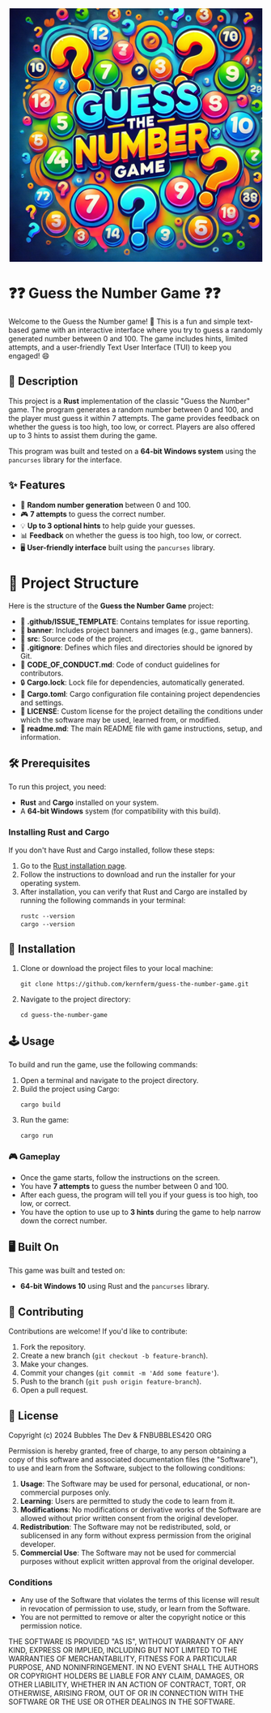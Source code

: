<div align="center">
  <img src="https://github.com/KernFerm/rust-guessing-game/blob/main/banner/Guess_The_Number_Game-logo.png" alt="Guess The Number Game" width="500"/>
</div>

# ❓❓ Guess the Number Game ❓❓ 

Welcome to the Guess the Number game! 🎉 This is a fun and simple text-based game with an interactive interface where you try to guess a randomly generated number between 0 and 100. The game includes hints, limited attempts, and a user-friendly Text User Interface (TUI) to keep you engaged! 😄

## 📜 Description

This project is a **Rust** implementation of the classic "Guess the Number" game. The program generates a random number between 0 and 100, and the player must guess it within 7 attempts. The game provides feedback on whether the guess is too high, too low, or correct. Players are also offered up to 3 hints to assist them during the game.

This program was built and tested on a **64-bit Windows system** using the `pancurses` library for the interface.

## ✨ Features

- 🎲 **Random number generation** between 0 and 100.
- 🎮 **7 attempts** to guess the correct number.
- 💡 **Up to 3 optional hints** to help guide your guesses.
- 📊 **Feedback** on whether the guess is too high, too low, or correct.
- 🖥️ **User-friendly interface** built using the `pancurses` library.

# 📁 Project Structure

Here is the structure of the **Guess the Number Game** project:

- 📂 **.github/ISSUE_TEMPLATE**: Contains templates for issue reporting.
- 📂 **banner**: Includes project banners and images (e.g., game banners).
- 📂 **src**: Source code of the project.
- 📄 **.gitignore**: Defines which files and directories should be ignored by Git.
- 📜 **CODE_OF_CONDUCT.md**: Code of conduct guidelines for contributors.
- 🔒 **Cargo.lock**: Lock file for dependencies, automatically generated.
- 📄 **Cargo.toml**: Cargo configuration file containing project dependencies and settings.
- 📄 **LICENSE**: Custom license for the project detailing the conditions under which the software may be used, learned from, or modified.
- 📄 **readme.md**: The main README file with game instructions, setup, and information.

## 🛠️ Prerequisites

To run this project, you need:
- **Rust** and **Cargo** installed on your system.
- A **64-bit Windows** system (for compatibility with this build).

### Installing Rust and Cargo

If you don't have Rust and Cargo installed, follow these steps:

1. Go to the [Rust installation page](https://www.rust-lang.org/tools/install).
2. Follow the instructions to download and run the installer for your operating system.
3. After installation, you can verify that Rust and Cargo are installed by running the following commands in your terminal:
    ```
    rustc --version
    cargo --version
    ```

## 🚀 Installation

1. Clone or download the project files to your local machine:
    ```
    git clone https://github.com/kernferm/guess-the-number-game.git
    ```
2. Navigate to the project directory:
    ```
    cd guess-the-number-game
    ```

## 🕹️ Usage

To build and run the game, use the following commands:

1. Open a terminal and navigate to the project directory.
2. Build the project using Cargo:
    ```
    cargo build
    ```
3. Run the game:
    ```
    cargo run
    ```

### 🎮 Gameplay

- Once the game starts, follow the instructions on the screen.
- You have **7 attempts** to guess the number between 0 and 100.
- After each guess, the program will tell you if your guess is too high, too low, or correct.
- You have the option to use up to **3 hints** during the game to help narrow down the correct number.

## 🖥️ Built On

This game was built and tested on:
- **64-bit Windows 10** using Rust and the `pancurses` library.

## 🤝 Contributing

Contributions are welcome! If you'd like to contribute:

1. Fork the repository.
2. Create a new branch (`git checkout -b feature-branch`).
3. Make your changes.
4. Commit your changes (`git commit -m 'Add some feature'`).
5. Push to the branch (`git push origin feature-branch`).
6. Open a pull request.

## 📄 License

Copyright (c) 2024 Bubbles The Dev & FNBUBBLES420 ORG

Permission is hereby granted, free of charge, to any person obtaining a copy
of this software and associated documentation files (the "Software"), to use
and learn from the Software, subject to the following conditions:

1. **Usage**: The Software may be used for personal, educational, or non-commercial purposes only.
2. **Learning**: Users are permitted to study the code to learn from it.
3. **Modifications**: No modifications or derivative works of the Software are allowed without prior written consent from the original developer.
4. **Redistribution**: The Software may not be redistributed, sold, or sublicensed in any form without express permission from the original developer.
5. **Commercial Use**: The Software may not be used for commercial purposes without explicit written approval from the original developer.

### Conditions

- Any use of the Software that violates the terms of this license will result in revocation of permission to use, study, or learn from the Software.
- You are not permitted to remove or alter the copyright notice or this permission notice.

THE SOFTWARE IS PROVIDED "AS IS", WITHOUT WARRANTY OF ANY KIND, EXPRESS OR
IMPLIED, INCLUDING BUT NOT LIMITED TO THE WARRANTIES OF MERCHANTABILITY,
FITNESS FOR A PARTICULAR PURPOSE, AND NONINFRINGEMENT. IN NO EVENT SHALL THE
AUTHORS OR COPYRIGHT HOLDERS BE LIABLE FOR ANY CLAIM, DAMAGES, OR OTHER
LIABILITY, WHETHER IN AN ACTION OF CONTRACT, TORT, OR OTHERWISE, ARISING FROM,
OUT OF OR IN CONNECTION WITH THE SOFTWARE OR THE USE OR OTHER DEALINGS IN THE
SOFTWARE.
